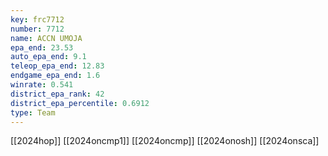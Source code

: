```yaml
---
key: frc7712
number: 7712
name: ACCN UMOJA
epa_end: 23.53
auto_epa_end: 9.1
teleop_epa_end: 12.83
endgame_epa_end: 1.6
winrate: 0.541
district_epa_rank: 42
district_epa_percentile: 0.6912
type: Team
---
```

[[2024hop]]
[[2024oncmp1]]
[[2024oncmp]]
[[2024onosh]]
[[2024onsca]]
